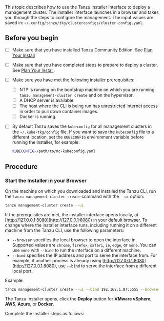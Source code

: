 This topic describes how to use the Tanzu installer interface to deploy a management cluster. The installer interface launches in a browser and takes you through the steps to configure the management. The input values are saved in: `~/.config/tanzu/tkg/clusterconfigs/cluster-config.yaml`.

## Before you begin

* [ ] Make sure that you have installed Tanzu Community Edition. See [Plan Your Install](installation-planning)
* [ ] Make sure that you have completed steps to prepare to deploy a cluster. See [Plan Your Install](installation-planning).
* [ ] Make sure you have met the following installer prerequisites:
  * [ ] NTP is running on the bootstrap machine on which you are running `tanzu management-cluster create` and on the hypervisor.
  * [ ] A DHCP server is available.
  * [ ] The host where the CLI is being run has unrestricted Internet access in order to pull down container images.
  * [ ] Docker is running.
* [ ] By default Tanzu saves the `kubeconfig` for all management clusters in the `~/.kube-tkg/config` file. If you want to save the `kubeconfig` file to a different location, set the `KUBECONFIG` environment variable before running the installer, for example:

   ```sh
   KUBECONFIG=/path/to/mc-kubeconfig.yaml
   ```
## Procedure

### Start the Installer in your Browser

On the machine on which you downloaded and installed the Tanzu CLI, run the `tanzu management-cluster create` command with the `--ui` option:

```sh
tanzu management-cluster create --ui
```

If the prerequisites are met, the installer interface opens locally, at [http://127.0.0.1:8080](http://127.0.0.1:8080) in your default browser. To change where the installer interface runs, including running it on a different machine from the Tanzu CLI, use the following parameters:

* `--browser` specifies the local browser to open the interface in. Supported values are `chrome`, `firefox`, `safari`, `ie`, `edge`, or `none`. You can use `none` with `--bind` to run the interface on a different machine.
* `--bind` specifies the IP address and port to serve the interface from. For example, if another process is already using [http://127.0.0.1:8080](http://127.0.0.1:8080), use `--bind` to serve the interface from a different local port.

Example:

```sh
tanzu management-cluster create --ui --bind 192.168.1.87:5555 --browser none
```

The Tanzu Installer opens, click the **Deploy** button for **VMware vSphere**, **AWS**, **Azure**, or **Docker**.

Complete the Installer steps as follows:
